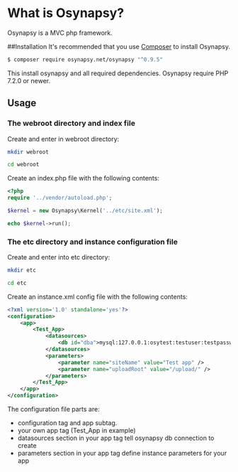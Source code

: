 # What is Osynapsy? #
Osynapsy is a MVC php framework. 

##Installation
It's recommended that you use [Composer](https://getcomposer.org/) to install Osynapsy.

```bash
$ composer require osynapsy.net/osynapsy "^0.9.5"
```

This install osynapsy and all required dependencies. Osynapsy require PHP 7.2.0 or newer.

## Usage
### The webroot directory and index file
Create and enter in webroot directory:

```bash
mkdir webroot

cd webroot
```

Create an index.php file with the following contents:

```php
<?php
require '../vendor/autoload.php';

$kernel = new Osynapsy\Kernel('../etc/site.xml');

echo $kernel->run();
```
### The etc directory and instance configuration file
Create and enter into etc directory:

```bash
mkdir etc

cd etc
```

Create an instance.xml config file with the following contents:

```xml
<?xml version='1.0' standalone='yes'?>
<configuration>
    <app>
        <Test_App> 
            <datasources>
                <db id="dba">mysql:127.0.0.1:osytest:testuser:testpassword</db>
            </datasources>
            <parameters>
                <parameter name="siteName" value="Test app" />
                <parameter name="uploadRoot" value="/upload/" />
            </parameters>    
        </Test_App>
    </app>
</configuration>
```
The configuration file parts are:
- configuration tag and app subtag.
- your own app tag (Test_App in example)
- datasources section in your app tag tell osynapsy db connection to create
- parameters section in your app tag define instance parameters for your app
